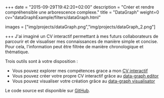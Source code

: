 +++
date = "2015-09-29T19:42:20+02:00"
description = "Créer et rendre compréhensible une arborescence complexe."
title = "DataGraph"
weight=0
cv="dataGraphExample/filters/dataGraph.html"

images = ["img/projects/dataGraph.png","img/projects/dataGraph_2.png"]

+++
J'ai imaginé un CV interactif permettant à mes futurs collaborateurs de parcourir et de visualiser mes connaissances de manière simple et concise.  
Pour cela, l'information peut être filtrée de manière chronologique et thématique.

Trois outils sont à votre disposition :

- Vous pouvez explorer mes compétences grace a mon [CV interactif](https://mejjjor.github.io/dataGraphExample/)  
- Vous pouvez créer votre propre CV interactif grâce au [data-graph editor](https://mejjjor.github.io/dataGraphExample/editor.html)  
- Vous pouvez visualiser votre création grâce au [data-graph visualisator](https://mejjjor.github.io/dataGraphExample/visualisator.html)

Le code source est disponible sur [GitHub](https://github.com/mejjjor/dataGraph).
